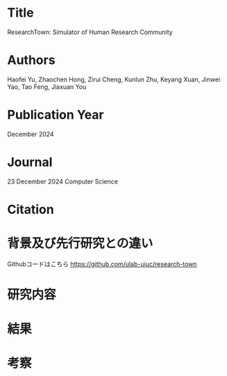 # Title
ResearchTown: Simulator of Human Research Community

# Authors
Haofei Yu, Zhaochen Hong, Zirui Cheng, Kunlun Zhu, Keyang Xuan, Jinwei Yao, Tao Feng, Jiaxuan You

# Publication Year
December 2024

# Journal
23 December 2024 Computer Science

# Citation

# 背景及び先行研究との違い

Githubコードはこちら
https://github.com/ulab-uiuc/research-town

# 研究内容

# 結果

# 考察
